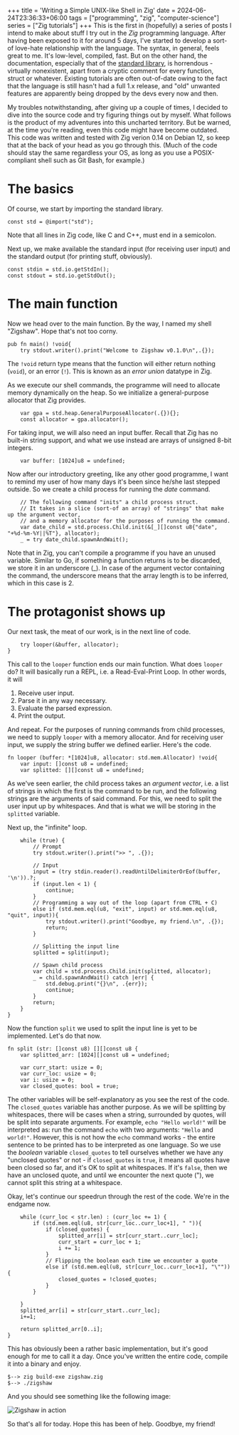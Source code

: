 +++
title = 'Writing a Simple UNIX-like Shell in Zig'
date = 2024-06-24T23:36:33+06:00
tags = ["programming", "zig", "computer-science"]
series = ["Zig tutorials"]
+++
This is the first in (hopefully) a series of posts I intend to make about stuff I try out in the _Zig_ programming language. After having been exposed to it for around 5 days, I've started to develop a sort-of love-hate relationship with the language. The syntax, in general, feels great to me. It's low-level, compiled, fast. But on the other hand, the documentation, especially that of the [standard library](https://ziglang.org/documentation/master/std/), is horrendous - virtually nonexistent, apart from a cryptic comment for every function, struct or whatever. Existing tutorials are often out-of-date owing to the fact that the language is still hasn't had a full 1.x release, and "old" unwanted features are apparently being dropped by the devs every now and then.  

My troubles notwithstanding, after giving up a couple of times, I decided to dive into the source code and try figuring things out by myself. What follows is the product of my adventures into this uncharted territory. But be warned, at the time you're reading, even this code might have become outdated. This code was written and tested with Zig verion 0.14 on Debian 12, so keep that at the back of your head as you go through this. (Much of the code should stay the same regardless your OS, as long as you use a POSIX-compliant shell such as Git Bash, for example.)

# The basics
Of course, we start by importing the standard library.
```
const std = @import("std");
```
Note that all lines in Zig code, like C and C++, must end in a semicolon.  

Next up, we make available the standard input (for receiving user input) and the standard output (for printing stuff, obviously).
```
const stdin = std.io.getStdIn();
const stdout = std.io.getStdOut();
```

# The main function
Now we head over to the main function. By the way, I named my shell "Zigshaw". Hope that's not too corny.
```
pub fn main() !void{
	try stdout.writer().print("Welcome to Zigshaw v0.1.0\n",.{});
```

The `!void` return type means that the function will either return nothing (`void`), or an error (`!`). This is known as an _error union_ datatype in Zig.  

As we execute our shell commands, the programme will need to allocate memory dynamically on the heap. So we initialize a general-purpose allocator that Zig provides.

```
	var gpa = std.heap.GeneralPurposeAllocator(.{}){};
	const allocator = gpa.allocator();
```

For taking input, we will also need an input buffer. Recall that Zig has no built-in string support, and what we use instead are arrays of unsigned 8-bit integers.
```
	var buffer: [1024]u8 = undefined;
```

Now after our introductory greeting, like any other good programme, I want to remind my user of how many days it's been since he/she last stepped outside. So we create a child process for running the _date_ command. 
```
	// The following command "inits" a child process struct.
	// It takes in a slice (sort-of an array) of "strings" that make up the argument vector,
	// and a memory allocator for the purposes of running the command.
	var date_child = std.process.Child.init(&[_][]const u8{"date", "+%d-%m-%Y||%T"}, allocator);
	_ = try date_child.spawnAndWait();
```

Note that in Zig, you can't compile a programme if you have an unused variable. Similar to Go, if something a function returns is to be discarded, we store it in an underscore (\_). In case of the argument vector containing the command, the underscore means that the array length is to be inferred, which in this case is 2.  

# The protagonist shows up
Our next task, the meat of our work, is in the next line of code.
```
	try looper(&buffer, allocator);
}
```

This call to the `looper` function ends our main function. What does `looper` do? It will basically run a REPL, i.e. a Read-Eval-Print Loop. In other words, it will
1. Receive user input.
2. Parse it in any way necessary.
3. Evaluate the parsed expression.
4. Print the output.

And repeat. For the purposes of running commands from child processes, we need to supply `looper` with a memory allocator. And for receiving user input, we supply the string buffer we defined earlier. Here's the code.
```
fn looper (buffer: *[1024]u8, allocator: std.mem.Allocator) !void{
	var input: []const u8 = undefined;
	var splitted: [][]const u8 = undefined;
```

As we've seen earlier, the child process takes an _argument vector_, i.e. a list of strings in which the first is the command to be run, and the following strings are the arguments of said command. For this, we need to split the user input up by whitespaces. And that is what we will be storing in the `splitted` variable.  

Next up, the "infinite" loop.
```
	while (true) {
		// Prompt
		try stdout.writer().print(">> ", .{});

		// Input
		input = (try stdin.reader().readUntilDelimiterOrEof(buffer, '\n')).?;
		if (input.len < 1) {
			continue;
		}
		// Programming a way out of the loop (apart from CTRL + C)
		else if (std.mem.eql(u8, "exit", input) or std.mem.eql(u8, "quit", input)){
			try stdout.writer().print("Goodbye, my friend.\n", .{});
			return;
		}

		// Splitting the input line
		splitted = split(input);

		// Spawn child process
		var child = std.process.Child.init(splitted, allocator);
		_ = child.spawnAndWait() catch |err| {
			std.debug.print("{}\n", .{err});
			continue;
		}
		return;
	}
}
```

Now the function `split` we used to split the input line is yet to be implemented. Let's do that now.
```
fn split (str: []const u8) [][]const u8 {
	var splitted_arr: [1024][]const u8 = undefined;

	var curr_start: usize = 0;
	var curr_loc: usize = 0;
	var i: usize = 0;
	var closed_quotes: bool = true;
```

The other variables will be self-explanatory as you see the rest of the code. The `closed_quotes` variable has another purpose. As we will be splitting by whitespaces, there will be cases when a string, surrounded by quotes, will be split into separate arguments. For example, `echo "Hello world!"` will be interpreted as: run the command `echo` with two arguments: `"Hello` and `world!"`. However, this is not how the `echo` command works - the entire sentence to be printed has to be interpreted as one language. So we use the _boolean_ variable `closed_quotes` to tell ourselves whether we have any "unclosed quotes" or not - if `closed_quotes` is `true`, it means all quotes have been closed so far, and it's OK to split at whitespaces. If it's `false`, then we have an unclosed quote, and until we encounter the next quote ("), we cannot split this string at a whitespace.  

Okay, let's continue our speedrun through the rest of the code. We're in the endgame now.

```
	while (curr_loc < str.len) : (curr_loc += 1) {
		if (std.mem.eql(u8, str[curr_loc..curr_loc+1], " ")){
			if (closed_quotes) {
				splitted_arr[i] = str[curr_start..curr_loc];
				curr_start = curr_loc + 1;
				i += 1;
			}
			// Flipping the boolean each time we encounter a quote
			else if (std.mem.eql(u8, str[curr_loc..curr_loc+1], "\"")){
				closed_quotes = !closed_quotes;
			}
		}

	}
	splitted_arr[i] = str[curr_start..curr_loc];
	i+=1;

	return splitted_arr[0..i];
}
```

This has obviously been a rather basic implementation, but it's good enough for me to call it a day. Once you've written the entire code, compile it into a binary and enjoy.

```
$--> zig build-exe zigshaw.zig
$--> ./zigshaw
```

And you should see something like the following image:  

![Zigshaw in action](../../zigshaw.png)

So that's all for today. Hope this has been of help. Goodbye, my friend!
